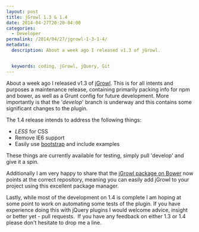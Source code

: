 ```yaml
---
layout: post
title: jGrowl 1.3 & 1.4
date: 2014-04-27T20:20-04:00
categories:
  - Developer
permalink: /2014/04/27/jgrowl-1-3-1-4/
metadata:
  description: About a week ago I released v1.3 of jGrowl.


  keywords: coding, jGrowl, jQuery, Git
---
```

About a week ago I released v1.3 of [jGrowl](https://github.com/stanlemon/jGrowl). This is for all intents and purposes a maintenance release, containing primarily packing info for npm and bower, as well as a Grunt config for future development. More importantly is that the '_develop_' branch is underway and this contains some significant changes to the plugin.

The 1.4 release intends to address the following things:

*   _LESS_ for CSS
*   Remove IE6 support
*   Easily use [bootstrap](http://getbootstrap.com) and include examples

These things are currently available for testing, simply pull 'develop' and give it a spin.

Additionally I am very happy to share that the [jGrowl package on Bower](http://bower.io/search/?q=jgrowl) now points at the correct repository, meaning you can easily add jGrowl to your project using this excellent package manager.

Lastly, while most of the development on 1.4 is complete I am hoping at some point to work on automating some tests of the plugin. If you have experience doing this with jQuery plugins I would welcome advice, insight or better yet - pull requests.  If you have any feedback on either 1.3 or 1.4 please don't hesitate to drop me a line.
